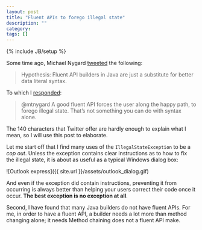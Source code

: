 ```yaml
---
layout: post
title: "Fluent APIs to forego illegal state"
description: ""
category: 
tags: []
---
```

{% include JB/setup %}

Some time ago, Michael Nygard [tweeted](https://twitter.com/mtnygard/status/710051345324228608) the following:

> Hypothesis: Fluent API builders in Java are just a substitute for better data literal syntax.

To which I [responded](https://twitter.com/poutsma/status/710066037270642688):

> @mtnygard A good fluent API forces the user along the happy path, to forego illegal state. That’s not something you can do with syntax alone.

The 140 characters that Twitter offer are hardly enough to explain what I mean, so I will use this post to elaborate.

Let me start off that I find many uses of the `IllegalStateException` to be a *cop out*. Unless the exception contains clear instructions as to how to fix the illegal state, it is about as useful as a typical Windows dialog box:

![Outlook express]({{ site.url }}/assets/outlook_dialog.gif)

And even if the exception did contain instructions, preventing it from occurring is always better than helping your users correct their code once it occur. **The best exception is no exception at all**.

Second, I have found that many Java builders do not have fluent APIs. For me, in order to have a fluent API, a builder needs a lot more than method changing alone; it needs Method chaining does not a fluent API make.